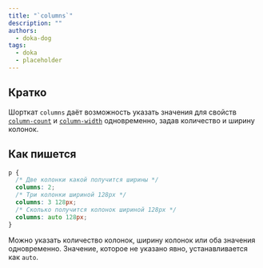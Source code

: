 ```yaml
---
title: "`columns`"
description: ""
authors:
  - doka-dog
tags:
  - doka
  - placeholder
---
```


## Кратко

Шорткат `columns` даёт возможность указать значения для свойств [`column-count`](/css/column-count) и [`column-width`](/css/column-width) одновременно, задав количество и ширину колонок.

## Как пишется

```css
p {
  /* Две колонки какой получится ширины */
  columns: 2;
  /* Три колонки шириной 128px */
  columns: 3 128px;
  /* Сколько получится колонок шириной 128px */
  columns: auto 128px;
}
```

Можно указать количество колонок, ширину колонок или оба значения одновременно. Значение, которое не указано явно, устанавливается как `auto`.
